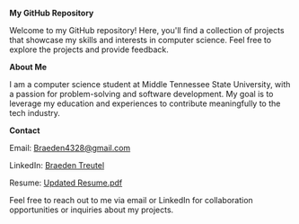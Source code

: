 __My GitHub Repository__

Welcome to my GitHub repository! Here, you'll find a collection of projects that showcase my skills and interests in computer science. Feel free to explore the projects and provide feedback.


__About Me__

I am a computer science student at Middle Tennessee State University, with a passion for problem-solving and software development. My goal is to leverage my education and experiences to contribute meaningfully to the tech industry.


__Contact__

Email: Braeden4328@gmail.com

LinkedIn: [Braeden Treutel](https://www.linkedin.com/in/braeden-treutel-b37542264/)

Resume: [Updated Resume.pdf](https://github.com/braeden512/braeden512/files/14625613/Updated.Resume.pdf)


Feel free to reach out to me via email or LinkedIn for collaboration opportunities or inquiries about my projects.
